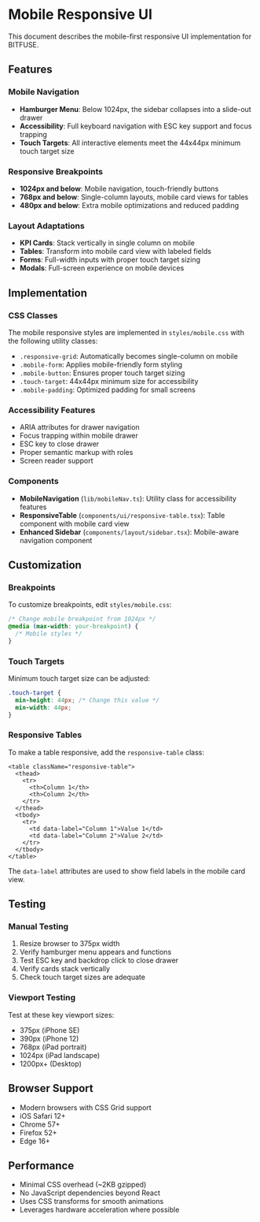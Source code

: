 # Mobile Responsive UI

This document describes the mobile-first responsive UI implementation for BITFUSE.

## Features

### Mobile Navigation
- **Hamburger Menu**: Below 1024px, the sidebar collapses into a slide-out drawer
- **Accessibility**: Full keyboard navigation with ESC key support and focus trapping
- **Touch Targets**: All interactive elements meet the 44x44px minimum touch target size

### Responsive Breakpoints
- **1024px and below**: Mobile navigation, touch-friendly buttons
- **768px and below**: Single-column layouts, mobile card views for tables
- **480px and below**: Extra mobile optimizations and reduced padding

### Layout Adaptations
- **KPI Cards**: Stack vertically in single column on mobile
- **Tables**: Transform into mobile card view with labeled fields
- **Forms**: Full-width inputs with proper touch target sizing
- **Modals**: Full-screen experience on mobile devices

## Implementation

### CSS Classes
The mobile responsive styles are implemented in `styles/mobile.css` with the following utility classes:

- `.responsive-grid`: Automatically becomes single-column on mobile
- `.mobile-form`: Applies mobile-friendly form styling
- `.mobile-button`: Ensures proper touch target sizing
- `.touch-target`: 44x44px minimum size for accessibility
- `.mobile-padding`: Optimized padding for small screens

### Accessibility Features
- ARIA attributes for drawer navigation
- Focus trapping within mobile drawer
- ESC key to close drawer
- Proper semantic markup with roles
- Screen reader support

### Components
- **MobileNavigation** (`lib/mobileNav.ts`): Utility class for accessibility features
- **ResponsiveTable** (`components/ui/responsive-table.tsx`): Table component with mobile card view
- **Enhanced Sidebar** (`components/layout/sidebar.tsx`): Mobile-aware navigation component

## Customization

### Breakpoints
To customize breakpoints, edit `styles/mobile.css`:

```css
/* Change mobile breakpoint from 1024px */
@media (max-width: your-breakpoint) {
  /* Mobile styles */
}
```

### Touch Targets
Minimum touch target size can be adjusted:

```css
.touch-target {
  min-height: 44px; /* Change this value */
  min-width: 44px;
}
```

### Responsive Tables
To make a table responsive, add the `responsive-table` class:

```tsx
<table className="responsive-table">
  <thead>
    <tr>
      <th>Column 1</th>
      <th>Column 2</th>
    </tr>
  </thead>
  <tbody>
    <tr>
      <td data-label="Column 1">Value 1</td>
      <td data-label="Column 2">Value 2</td>
    </tr>
  </tbody>
</table>
```

The `data-label` attributes are used to show field labels in the mobile card view.

## Testing

### Manual Testing
1. Resize browser to 375px width
2. Verify hamburger menu appears and functions
3. Test ESC key and backdrop click to close drawer
4. Verify cards stack vertically
5. Check touch target sizes are adequate

### Viewport Testing
Test at these key viewport sizes:
- 375px (iPhone SE)
- 390px (iPhone 12)
- 768px (iPad portrait)
- 1024px (iPad landscape)
- 1200px+ (Desktop)

## Browser Support
- Modern browsers with CSS Grid support
- iOS Safari 12+
- Chrome 57+
- Firefox 52+
- Edge 16+

## Performance
- Minimal CSS overhead (~2KB gzipped)
- No JavaScript dependencies beyond React
- Uses CSS transforms for smooth animations
- Leverages hardware acceleration where possible